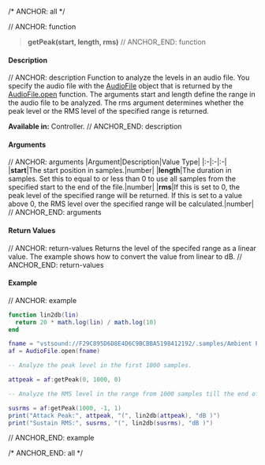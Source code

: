 /* ANCHOR: all */

// ANCHOR: function
>**getPeak(start, length, rms)**
// ANCHOR_END: function

#### Description

// ANCHOR: description
Function to analyze the levels in an audio file. You specify the audio file with the [AudioFile](./Audio-File.md) object that is returned by the [AudioFile.open](./AudioFileopen.md) function. The arguments start and length define the range in the audio file to be analyzed. The rms argument determines whether the peak level or the RMS level of the specified range is returned.

**Available in:** Controller.
// ANCHOR_END: description

#### Arguments

// ANCHOR: arguments
|Argument|Description|Value Type|
|:-|:-|:-|
|**start**|The start position in samples.|number|
|**length**|The duration in samples. Set this to equal to or less than 0 to use all samples from the specified start to the end of the file.|number|
|**rms**|If this is set to 0, the peak level of the specified range will be returned. If this is set to a value above 0, the RMS level over the specified range will be calculated.|number|
// ANCHOR_END: arguments

#### Return Values

// ANCHOR: return-values
Returns the level of the specifed range as a linear value. The example shows how to convert the value from linear to dB.
// ANCHOR_END: return-values

#### Example

// ANCHOR: example
```lua
function lin2db(lin)
  return 20 * math.log(lin) / math.log(10)
end

fname = "vstsound://F29C895D6D8E4D6C9BCBBA5198412192/.samples/Ambient Pad 01/Ambient Pad 01 - C3.tg3c"
af = AudioFile.open(fname)

-- Analyze the peak level in the first 1000 samples.

attpeak = af:getPeak(0, 1000, 0)

-- Analyze the RMS level in the range from 1000 samples till the end of the file.

susrms = af:getPeak(1000, -1, 1)
print("Attack Peak:", attpeak, "(", lin2db(attpeak), "dB )")
print("Sustain RMS:", susrms, "(", lin2db(susrms), "dB )")
```
// ANCHOR_END: example

/* ANCHOR_END: all */